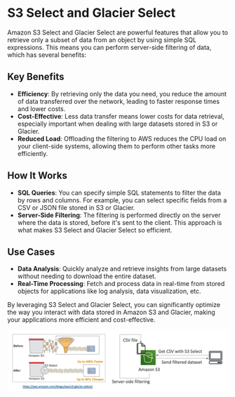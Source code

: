 # S3 Select and Glacier Select

Amazon S3 Select and Glacier Select are powerful features that allow you to retrieve only a subset of data from an object by using simple SQL expressions. This means you can perform server-side filtering of data, which has several benefits:

## Key Benefits

- **Efficiency**: By retrieving only the data you need, you reduce the amount of data transferred over the network, leading to faster response times and lower costs.
- **Cost-Effective**: Less data transfer means lower costs for data retrieval, especially important when dealing with large datasets stored in S3 or Glacier.
- **Reduced Load**: Offloading the filtering to AWS reduces the CPU load on your client-side systems, allowing them to perform other tasks more efficiently.

## How It Works

- **SQL Queries**: You can specify simple SQL statements to filter the data by rows and columns. For example, you can select specific fields from a CSV or JSON file stored in S3 or Glacier.
- **Server-Side Filtering**: The filtering is performed directly on the server where the data is stored, before it's sent to the client. This approach is what makes S3 Select and Glacier Select so efficient.

## Use Cases

- **Data Analysis**: Quickly analyze and retrieve insights from large datasets without needing to download the entire dataset.
- **Real-Time Processing**: Fetch and process data in real-time from stored objects for applications like log analysis, data visualization, etc.

By leveraging S3 Select and Glacier Select, you can significantly optimize the way you interact with data stored in Amazon S3 and Glacier, making your applications more efficient and cost-effective.

![S3 Select and Glacier Select](../z_resources/images/s3/s3-select-glacier-select.png) 
